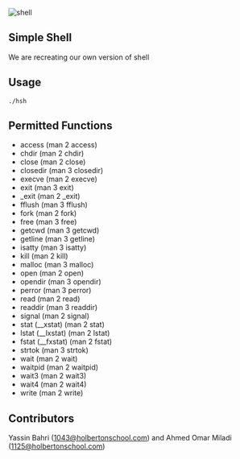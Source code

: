 ![shell](https://bashlogo.com/img/symbol/png/full_colored_dark.png)

## Simple Shell

We are recreating our own version of shell

## Usage
``
./hsh
``
## Permitted Functions

 *   access (man 2 access)
 *   chdir (man 2 chdir)
 *   close (man 2 close)
 *   closedir (man 3 closedir)
 *   execve (man 2 execve)
 *   exit (man 3 exit)
 *   _exit (man 2 _exit)
 *   fflush (man 3 fflush)
 *   fork (man 2 fork)
 *   free (man 3 free)
 *   getcwd (man 3 getcwd)
 *   getline (man 3 getline)
 *   isatty (man 3 isatty)
 *   kill (man 2 kill)
 *   malloc (man 3 malloc)
 *   open (man 2 open)
 *   opendir (man 3 opendir)
 *   perror (man 3 perror)
 *   read (man 2 read)
 *   readdir (man 3 readdir)
 *   signal (man 2 signal)
 *   stat (__xstat) (man 2 stat)
 *   lstat (__lxstat) (man 2 lstat)
 *   fstat (__fxstat) (man 2 fstat)
 *   strtok (man 3 strtok)
 *   wait (man 2 wait)
 *   waitpid (man 2 waitpid)
 *   wait3 (man 2 wait3)
 *   wait4 (man 2 wait4)
 *   write (man 2 write)

## Contributors
Yassin Bahri (1043@holbertonschool.com) and Ahmed Omar Miladi (1125@holbertonschool.com)
